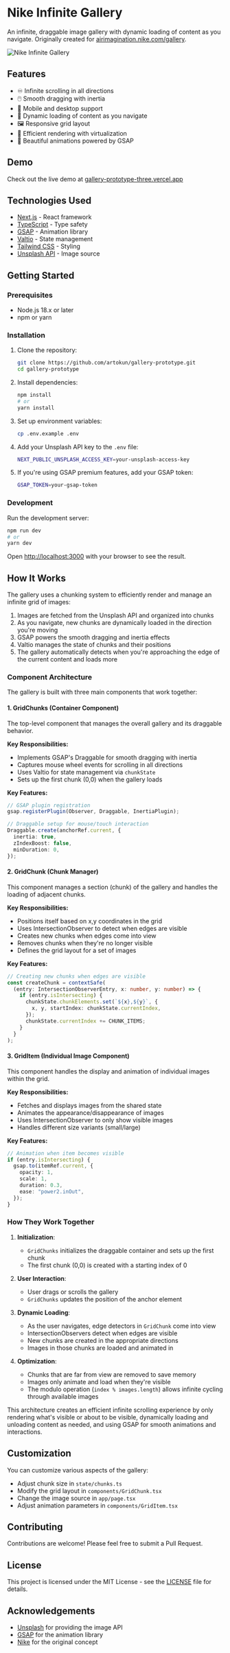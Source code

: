 # Nike Infinite Gallery

An infinite, draggable image gallery with dynamic loading of content as you navigate. Originally created for [airimagination.nike.com/gallery](https://airimagination.nike.com/gallery).

![Nike Infinite Gallery](https://gallery-prototype-three.vercel.app/screenshot.png)

## Features

- ♾️ Infinite scrolling in all directions
- 🖱️ Smooth dragging with inertia
- 📱 Mobile and desktop support
- 🌈 Dynamic loading of content as you navigate
- 🖼️ Responsive grid layout
- 🔄 Efficient rendering with virtualization
- 🎨 Beautiful animations powered by GSAP

## Demo

Check out the live demo at [gallery-prototype-three.vercel.app](https://gallery-prototype-three.vercel.app/)

## Technologies Used

- [Next.js](https://nextjs.org/) - React framework
- [TypeScript](https://www.typescriptlang.org/) - Type safety
- [GSAP](https://greensock.com/gsap/) - Animation library
- [Valtio](https://github.com/pmndrs/valtio) - State management
- [Tailwind CSS](https://tailwindcss.com/) - Styling
- [Unsplash API](https://unsplash.com/developers) - Image source

## Getting Started

### Prerequisites

- Node.js 18.x or later
- npm or yarn

### Installation

1. Clone the repository:
   ```bash
   git clone https://github.com/artokun/gallery-prototype.git
   cd gallery-prototype
   ```

2. Install dependencies:
   ```bash
   npm install
   # or
   yarn install
   ```

3. Set up environment variables:
   ```bash
   cp .env.example .env
   ```

4. Add your Unsplash API key to the `.env` file:
   ```bash
   NEXT_PUBLIC_UNSPLASH_ACCESS_KEY=your-unsplash-access-key
   ```

5. If you're using GSAP premium features, add your GSAP token:
   ```bash
   GSAP_TOKEN=your-gsap-token
   ```

### Development

Run the development server:

```bash
npm run dev
# or
yarn dev
```

Open [http://localhost:3000](http://localhost:3000) with your browser to see the result.

## How It Works

The gallery uses a chunking system to efficiently render and manage an infinite grid of images:

1. Images are fetched from the Unsplash API and organized into chunks
2. As you navigate, new chunks are dynamically loaded in the direction you're moving
3. GSAP powers the smooth dragging and inertia effects
4. Valtio manages the state of chunks and their positions
5. The gallery automatically detects when you're approaching the edge of the current content and loads more

### Component Architecture

The gallery is built with three main components that work together:

#### 1. GridChunks (Container Component)

The top-level component that manages the overall gallery and its draggable behavior.

**Key Responsibilities:**
- Implements GSAP's Draggable for smooth dragging with inertia
- Captures mouse wheel events for scrolling in all directions
- Uses Valtio for state management via `chunkState`
- Sets up the first chunk (0,0) when the gallery loads

**Key Features:**
```typescript
// GSAP plugin registration
gsap.registerPlugin(Observer, Draggable, InertiaPlugin);

// Draggable setup for mouse/touch interaction
Draggable.create(anchorRef.current, {
  inertia: true,
  zIndexBoost: false,
  minDuration: 0,
});
```

#### 2. GridChunk (Chunk Manager)

This component manages a section (chunk) of the gallery and handles the loading of adjacent chunks.

**Key Responsibilities:**
- Positions itself based on x,y coordinates in the grid
- Uses IntersectionObserver to detect when edges are visible
- Creates new chunks when edges come into view
- Removes chunks when they're no longer visible
- Defines the grid layout for a set of images

**Key Features:**
```typescript
// Creating new chunks when edges are visible
const createChunk = contextSafe(
  (entry: IntersectionObserverEntry, x: number, y: number) => {
    if (entry.isIntersecting) {
      chunkState.chunkElements.set(`${x},${y}`, {
        x, y, startIndex: chunkState.currentIndex,
      });
      chunkState.currentIndex += CHUNK_ITEMS;
    }
  }
);
```

#### 3. GridItem (Individual Image Component)

This component handles the display and animation of individual images within the grid.

**Key Responsibilities:**
- Fetches and displays images from the shared state
- Animates the appearance/disappearance of images
- Uses IntersectionObserver to only show visible images
- Handles different size variants (small/large)

**Key Features:**
```typescript
// Animation when item becomes visible
if (entry.isIntersecting) {
  gsap.to(itemRef.current, {
    opacity: 1,
    scale: 1,
    duration: 0.3,
    ease: "power2.inOut",
  });
}
```

### How They Work Together

1. **Initialization**:
   - `GridChunks` initializes the draggable container and sets up the first chunk
   - The first chunk (0,0) is created with a starting index of 0

2. **User Interaction**:
   - User drags or scrolls the gallery
   - `GridChunks` updates the position of the anchor element

3. **Dynamic Loading**:
   - As the user navigates, edge detectors in `GridChunk` come into view
   - IntersectionObservers detect when edges are visible
   - New chunks are created in the appropriate directions
   - Images in those chunks are loaded and animated in

4. **Optimization**:
   - Chunks that are far from view are removed to save memory
   - Images only animate and load when they're visible
   - The modulo operation (`index % images.length`) allows infinite cycling through available images

This architecture creates an efficient infinite scrolling experience by only rendering what's visible or about to be visible, dynamically loading and unloading content as needed, and using GSAP for smooth animations and interactions.

## Customization

You can customize various aspects of the gallery:

- Adjust chunk size in `state/chunks.ts`
- Modify the grid layout in `components/GridChunk.tsx`
- Change the image source in `app/page.tsx`
- Adjust animation parameters in `components/GridItem.tsx`

## Contributing

Contributions are welcome! Please feel free to submit a Pull Request.

## License

This project is licensed under the MIT License - see the [LICENSE](LICENSE) file for details.

## Acknowledgements

- [Unsplash](https://unsplash.com/) for providing the image API
- [GSAP](https://greensock.com/gsap/) for the animation library
- [Nike](https://nike.com) for the original concept
